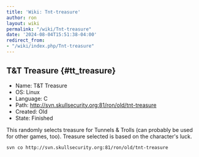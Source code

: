 ```yaml
---
title: 'Wiki: Tnt-treasure'
author: ron
layout: wiki
permalink: "/wiki/Tnt-treasure"
date: '2024-08-04T15:51:38-04:00'
redirect_from:
- "/wiki/index.php/Tnt-treasure"
---
```


## T&T Treasure {#tt_treasure}

-   Name: T&T Treasure
-   OS: Linux
-   Language: C
-   Path: <http://svn.skullsecurity.org:81/ron/old/tnt-treasure>
-   Created: Old
-   State: Finished

This randomly selects treasure for Tunnels & Trolls (can probably be used for other games, too). Treasure selected is based on the character\'s luck.

    svn co http://svn.skullsecurity.org:81/ron/old/tnt-treasure
